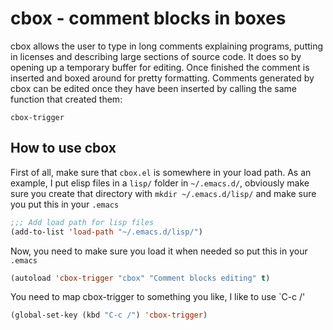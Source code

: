 # cbox - comment blocks in boxes
cbox allows the user to type in long comments explaining programs, putting in licenses
and describing large sections of source code. It does so by opening up a temporary buffer
for editing. Once finished the comment is inserted and boxed around for pretty
formatting. Comments generated by cbox can be edited once they have been inserted
by calling the same function that created them:
```
cbox-trigger
```

## How to use cbox
First of all, make sure that `cbox.el` is somewhere in your load path. As an example,
I put elisp files in a `lisp/` folder in `~/.emacs.d/`, obviously make sure you create
that directory with `mkdir ~/.emacs.d/lisp/` and make sure you put this in your `.emacs`
```lisp
;;; Add load path for lisp files
(add-to-list 'load-path "~/.emacs.d/lisp/")
```

Now, you need to make sure you load it when needed so put this in your `.emacs`
```lisp
(autoload 'cbox-trigger "cbox" "Comment blocks editing" t)
```

You need to map cbox-trigger to something you like, I like to use `C-c /'
```lisp
(global-set-key (kbd "C-c /") 'cbox-trigger)
```
